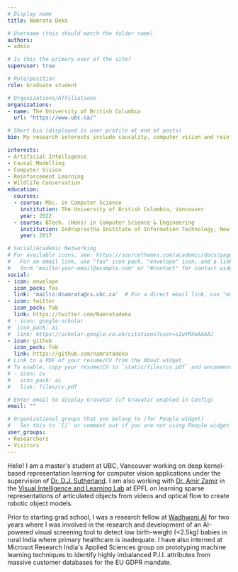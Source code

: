 ```yaml
---
# Display name
title: Namrata Deka

# Username (this should match the folder name)
authors:
- admin

# Is this the primary user of the site?
superuser: true

# Role/position
role: Graduate student

# Organizations/Affiliations
organizations:
- name: The University of British Columbia
  url: "https://www.ubc.ca/"

# Short bio (displayed in user profile at end of posts)
bio: My research interests include causality, computer vision and reinforcement learning.

interests:
- Artificial Intelligence
- Causal Modelling
- Computer Vision
- Reinforcement Learning
- Wildlife Conservation
education:
  courses:
  - course: MSc. in Computer Science
    institution: The University of British Columbia, Vancouver
    year: 2022
  - course: BTech. (Hons) in Computer Science & Engineering
    institution: Indraprastha Institute of Information Technology, New Delhi (IIITD)
    year: 2017

# Social/Academic Networking
# For available icons, see: https://sourcethemes.com/academic/docs/page-builder/#icons
#   For an email link, use "fas" icon pack, "envelope" icon, and a link in the
#   form "mailto:your-email@example.com" or "#contact" for contact widget.
social:
- icon: envelope
  icon_pack: fas
  link: 'mailto:dnamrata@cs.ubc.ca'  # For a direct email link, use "mailto:test@example.org".
- icon: twitter
  icon_pack: fab
  link: https://twitter.com/Namratadeka
# - icon: google-scholar
#  icon_pack: ai
#  link: https://scholar.google.co.uk/citations?user=sIwtMXoAAAAJ
- icon: github
  icon_pack: fab
  link: https://github.com/namratadeka
# Link to a PDF of your resume/CV from the About widget.
# To enable, copy your resume/CV to `static/files/cv.pdf` and uncomment the lines below.
# - icon: cv
#   icon_pack: ai
#   link: files/cv.pdf

# Enter email to display Gravatar (if Gravatar enabled in Config)
email: ""

# Organizational groups that you belong to (for People widget)
#   Set this to `[]` or comment out if you are not using People widget.
user_groups:
- Researchers
- Visitors
---
```


Hello! I am a master's student at UBC, Vancouver working on deep kernel-based representation learning for computer vision applications under the supervision of [Dr. D.J. Sutherland](https://djsutherland.ml/). I am also working with [Dr. Amir Zamir](https://vilab.epfl.ch/zamir/) in the [Visual Intelligence and Learning Lab](https://vilab.epfl.ch/) at EPFL on learning sparse representations of articulated objects from videos and optical flow to create robotic object models.

Prior to starting grad school, I was a research fellow at [Wadhwani AI](https://www.wadhwaniai.org/) for two years where I was involved in the research and development of an AI-powered visual screening tool to detect low birth-weight (<2.5kg) babies in rural India where primary healthcare is inadequate. I have also interned at Microsot Research India's Applied Sciences group on prototyping machine learning techniques to identify highly imbalanced P.I.I. attributes from massive customer databases for the EU GDPR mandate.
